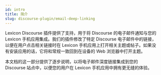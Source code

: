 ```yaml
---
id: intro
title: 简介
slug: discourse-plugin/email-deep-linking
---
```


Lexicon Discourse 插件提供了支持，用于将 Discourse 的电子邮件通知与您的 Lexicon 手机应用集成。我们的插件修改了特定 Discourse 电子邮件中的链接，以便在用户点击相关链接时在 Lexicon 手机应用上打开相关主题或帖子。如果没有安装应用的话，它将和常规一致回到在设备的 Web 浏览器中打开主题。

本文档的这一部分提供了逐步说明，以将电子邮件深度链接集成到您的 Discourse 站点中，以便您的用户在 Lexicon 手机应用中拥有更无缝的体验。

